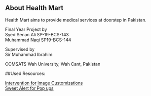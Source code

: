 ## About Health Mart

Health Mart aims to provide medical services at doorstep in Pakistan.

Final Year Project by  
Syed Senan Ali      SP-19-BCS-143   
Muhammad Naqi       SP19-BCS-144  


Supervised by  
Sir Muhammad Ibrahim  


COMSATS Wah University, Wah Cant, Pakistan


##Used Resources:  

<a href="https://image.intervention.io/v2/introduction/installation" target="_blank">Intervention for Image Customizations</a>  
<a href="https://sweetalert2.github.io/" target="_blank">Sweet Alert for Pop ups</a>

